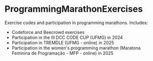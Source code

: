 # ProgrammingMarathonExercises
Exercise codes and participation in programming marathons.
Includes:
- Codeforce and Beecrowd exercises
- Participation in the III DCC CODE CUP (UFMG) in 2024
- Participation in TREMDLE (UFMG - online) in 2025
- Participation in the women's programming marathon (Maratona Feminina de Programação - MFP - online) in 2025
